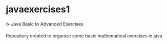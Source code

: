 # javaexercises1
☕ Java Basic to Advanced Exercises

Repository created to organize some basic mathematical exercises in java


